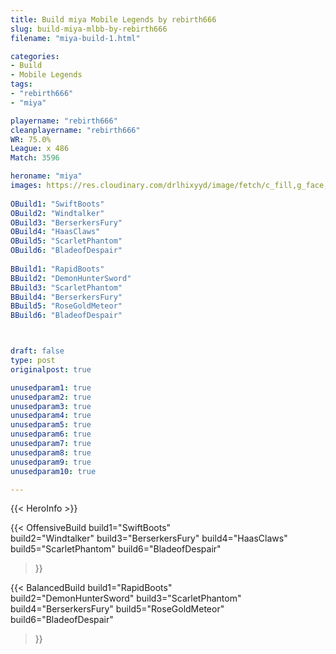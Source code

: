 ```yaml
---
title: Build miya Mobile Legends by rebirth666
slug: build-miya-mlbb-by-rebirth666
filename: "miya-build-1.html"

categories: 
- Build 
- Mobile Legends
tags: 
- "rebirth666"
- "miya"

playername: "rebirth666"
cleanplayername: "rebirth666"
WR: 75.0%
League: x 486
Match: 3596 

heroname: "miya"
images: https://res.cloudinary.com/drlhixyyd/image/fetch/c_fill,g_face,f_auto/https://cdn2-build.mobagenie.my.id/p/images/banner/full/miya.jpg
 
OBuild1: "SwiftBoots"  
OBuild2: "Windtalker" 
OBuild3: "BerserkersFury" 
OBuild4: "HaasClaws" 
OBuild5: "ScarletPhantom" 
OBuild6: "BladeofDespair" 
 
BBuild1: "RapidBoots"  
BBuild2: "DemonHunterSword" 
BBuild3: "ScarletPhantom" 
BBuild4: "BerserkersFury" 
BBuild5: "RoseGoldMeteor" 
BBuild6: "BladeofDespair"



draft: false
type: post
originalpost: true

unusedparam1: true
unusedparam2: true
unusedparam3: true
unusedparam4: true
unusedparam5: true
unusedparam6: true
unusedparam7: true
unusedparam8: true
unusedparam9: true
unusedparam10: true

---
```


{{< HeroInfo >}} 

{{< OffensiveBuild 
build1="SwiftBoots"  
build2="Windtalker" 
build3="BerserkersFury" 
build4="HaasClaws" 
build5="ScarletPhantom" 
build6="BladeofDespair" 
 >}} 

{{< BalancedBuild 
build1="RapidBoots"  
build2="DemonHunterSword" 
build3="ScarletPhantom" 
build4="BerserkersFury" 
build5="RoseGoldMeteor" 
build6="BladeofDespair" 
 >}}

